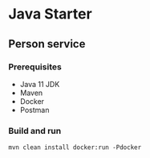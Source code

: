 # Java Starter #

## Person service

### Prerequisites
- Java 11 JDK
- Maven
- Docker
- Postman

### Build and run

```shell
mvn clean install docker:run -Pdocker
```

